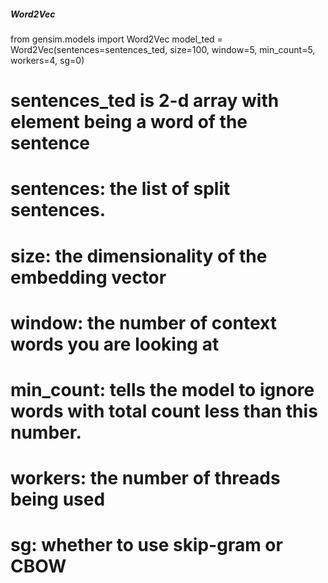 ##### Word2Vec
from gensim.models import Word2Vec
model_ted = Word2Vec(sentences=sentences_ted, size=100, window=5, min_count=5, workers=4, sg=0)
# sentences_ted is 2-d array with element being a word of the sentence
# sentences: the list of split sentences.
# size: the dimensionality of the embedding vector
# window: the number of context words you are looking at
# min_count: tells the model to ignore words with total count less than this number.
# workers: the number of threads being used
# sg: whether to use skip-gram or CBOW












